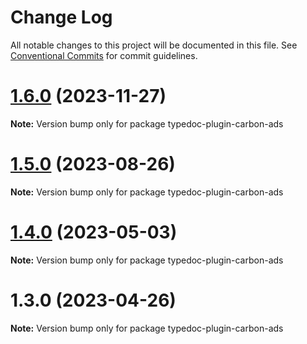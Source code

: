 # Change Log

All notable changes to this project will be documented in this file.
See [Conventional Commits](https://conventionalcommits.org) for commit guidelines.

# [1.6.0](https://github.com/matteobruni/typedoc-plugins/compare/typedoc-plugin-carbon-ads@1.5.0...typedoc-plugin-carbon-ads@1.6.0) (2023-11-27)

**Note:** Version bump only for package typedoc-plugin-carbon-ads

# [1.5.0](https://github.com/matteobruni/typedoc-plugins/compare/typedoc-plugin-carbon-ads@1.4.0...typedoc-plugin-carbon-ads@1.5.0) (2023-08-26)

**Note:** Version bump only for package typedoc-plugin-carbon-ads

# [1.4.0](https://github.com/matteobruni/typedoc-plugins/compare/typedoc-plugin-carbon-ads@1.3.0...typedoc-plugin-carbon-ads@1.4.0) (2023-05-03)

**Note:** Version bump only for package typedoc-plugin-carbon-ads

# 1.3.0 (2023-04-26)

**Note:** Version bump only for package typedoc-plugin-carbon-ads
